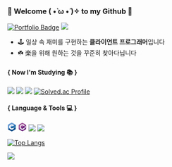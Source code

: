 ### 🧩 Welcome ( •̀ ω •́ )✧ to my Github 🌱 
[![Portfolio Badge](https://img.shields.io/badge/Portfolio-ffffff?style=flat-square&logo=Notion&logoColor=black&link=[https://szun8.notion.site/PORTFOLIO-Choi-Sieun-2c9fff2c9b8d4183a34d3beeec2b52e0?pvs=74)](https://szun8.notion.site/PORTFOLIO-Choi-Sieun-2c9fff2c9b8d4183a34d3beeec2b52e0?pvs=74) <a href="https://velog.io/@szun8"><img src="https://img.shields.io/badge/Velog-20C997?style=flat-square&logo=Velog&&logoColor=white"/></a>

- 🕹️ 일상 속 재미를 구현하는 <b>클라이언트 프로그래머</b>입니다
- ☘️ 楽을 위해 원하는 것을 꾸준히 찾아다닙니다


#### { Now I'm Studying 📚 }
<img src="https://img.shields.io/badge/Unity-202020?style=flat-square&logo=Unity&logoColor=white"/> <img src="https://img.shields.io/badge/UnrealEngine-202020?style=flat-square&logo=unrealengine&logoColor=white"/> <img src="https://img.shields.io/badge/DirectX-83B81A?style=flat-square&logo=X&logoColor=white"/> [![Solved.ac
Profile](http://mazassumnida.wtf/api/mini/generate_badge?boj=tldmschl81)](https://solved.ac/tldmschl81)

#### { Language & Tools 💻 }
<code><img height="20" src="https://raw.githubusercontent.com/devicons/devicon/master/icons/cplusplus/cplusplus-original.svg"></code>
<code><img height="20" src="https://raw.githubusercontent.com/devicons/devicon/master/icons/csharp/csharp-original.svg"></code>
<code><img height="20" src="https://www.vectorlogo.zone/logos/unity3d/unity3d-icon.svg"></code>
<code><img height="20" src="https://www.vectorlogo.zone/logos/mysql/mysql-official.svg"></code>

[![Top Langs](https://github-readme-stats.vercel.app/api/top-langs/?username=szun8&theme=vue&show_icons=true&layout=compact)](https://github.com/szun8)

<a href="https://github.com/devxb/gitanimals">
  <img src="https://render.gitanimals.org/farms/szun8"/>
</a>
